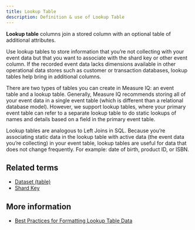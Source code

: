 ```yaml
---
title: Lookup Table
description: Definition & use of Lookup Table
---
```


**Lookup table** columns join a stored column with an optional table of additional attributes.

Use lookup tables to store information that you’re not collecting with your event data but that you want to associate with the shard key or other event column. If the recorded event data lacks dimensions available in other operational data stores such as customer or transaction databases, lookup tables help bring in additional columns.

There are two types of tables you can create in Measure IQ: an event table and a lookup table. Generally, Measure IQ recommends storing all of your event data in a single event table (which is different than a relational database model). However, we support lookup tables, where your primary event table can refer to a separate lookup table to do static lookups of names and details based on a field in the primary event table.

Lookup tables are analogous to Left Joins in SQL. Because you’re associating static data in the lookup table with active data (the event data you’re collecting) in your event table, lookup tables are useful for data that does not change frequently. For example: date of birth, product ID, or ISBN.

## Related terms

- [Dataset (table)](./dataset-table)
- [Shard Key](./shard-key-colocated-shard-key)

## More information

- [Best Practices for Formatting Lookup Table Data](http://localhost:4321/measure_iq/admin-guides/managing-your-data/best-practices-for-formatting-lookup-table-data)
